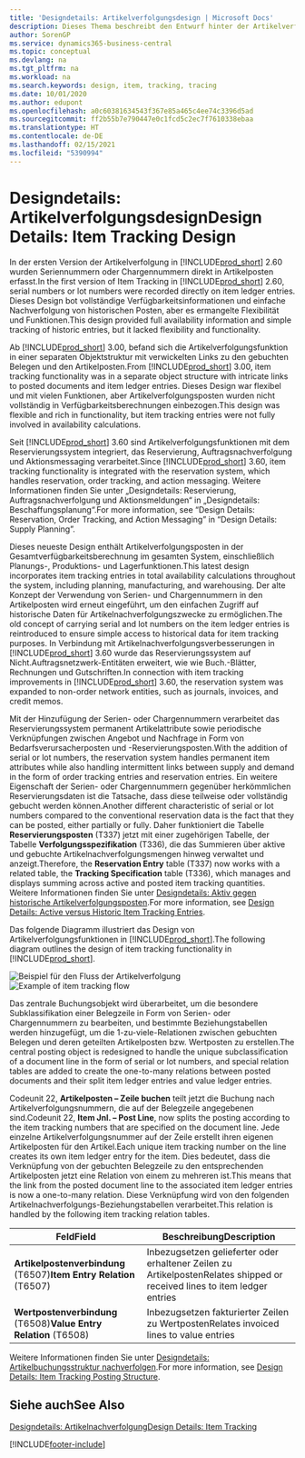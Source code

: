 ```yaml
---
title: 'Designdetails: Artikelverfolgungsdesign | Microsoft Docs'
description: Dieses Thema beschreibt den Entwurf hinter der Artikelverfolgung in  Business Central.
author: SorenGP
ms.service: dynamics365-business-central
ms.topic: conceptual
ms.devlang: na
ms.tgt_pltfrm: na
ms.workload: na
ms.search.keywords: design, item, tracking, tracing
ms.date: 10/01/2020
ms.author: edupont
ms.openlocfilehash: a0c60381634543f367e85a465c4ee74c3396d5ad
ms.sourcegitcommit: ff2b55b7e790447e0c1fcd5c2ec7f7610338ebaa
ms.translationtype: HT
ms.contentlocale: de-DE
ms.lasthandoff: 02/15/2021
ms.locfileid: "5390994"
---
```

# <a name="design-details-item-tracking-design"></a><span data-ttu-id="697c6-103">Designdetails: Artikelverfolgungsdesign</span><span class="sxs-lookup"><span data-stu-id="697c6-103">Design Details: Item Tracking Design</span></span>
<span data-ttu-id="697c6-104">In der ersten Version der Artikelverfolgung in [!INCLUDE[prod_short](includes/prod_short.md)] 2.60 wurden Seriennummern oder Chargennummern direkt in Artikelposten erfasst.</span><span class="sxs-lookup"><span data-stu-id="697c6-104">In the first version of Item Tracking in [!INCLUDE[prod_short](includes/prod_short.md)] 2.60, serial numbers or lot numbers were recorded directly on item ledger entries.</span></span> <span data-ttu-id="697c6-105">Dieses Design bot vollständige Verfügbarkeitsinformationen und einfache Nachverfolgung von historischen Posten, aber es ermangelte Flexibilität und Funktionen.</span><span class="sxs-lookup"><span data-stu-id="697c6-105">This design provided full availability information and simple tracking of historic entries, but it lacked flexibility and functionality.</span></span>  

<span data-ttu-id="697c6-106">Ab [!INCLUDE[prod_short](includes/prod_short.md)] 3.00, befand sich die Artikelverfolgungsfunktion in einer separaten Objektstruktur mit verwickelten Links zu den gebuchten Belegen und den Artikelposten.</span><span class="sxs-lookup"><span data-stu-id="697c6-106">From [!INCLUDE[prod_short](includes/prod_short.md)] 3.00, item tracking functionality was in a separate object structure with intricate links to posted documents and item ledger entries.</span></span> <span data-ttu-id="697c6-107">Dieses Design war flexibel und mit vielen Funktionen, aber Artikelverfolgungsposten wurden nicht vollständig in Verfügbarkeitsberechnungen einbezogen.</span><span class="sxs-lookup"><span data-stu-id="697c6-107">This design was flexible and rich in functionality, but item tracking entries were not fully involved in availability calculations.</span></span>  

<span data-ttu-id="697c6-108">Seit [!INCLUDE[prod_short](includes/prod_short.md)] 3.60 sind Artikelverfolgungsfunktionen mit dem Reservierungssystem integriert, das Reservierung, Auftragsnachverfolgung und Aktionsmessaging verarbeitet.</span><span class="sxs-lookup"><span data-stu-id="697c6-108">Since [!INCLUDE[prod_short](includes/prod_short.md)] 3.60, item tracking functionality is integrated with the reservation system, which handles reservation, order tracking, and action messaging.</span></span> <span data-ttu-id="697c6-109">Weitere Informationen finden Sie unter „Designdetails: Reservierung, Auftragsnachverfolgung und Aktionsmeldungen“ in „Designdetails: Beschaffungsplanung“.</span><span class="sxs-lookup"><span data-stu-id="697c6-109">For more information, see “Design Details: Reservation, Order Tracking, and Action Messaging” in “Design Details: Supply Planning”.</span></span>  

<span data-ttu-id="697c6-110">Dieses neueste Design enthält Artikelverfolgungsposten in der Gesamtverfügbarkeitsberechnung im gesamten System, einschließlich Planungs-, Produktions- und Lagerfunktionen.</span><span class="sxs-lookup"><span data-stu-id="697c6-110">This latest design incorporates item tracking entries in total availability calculations throughout the system, including planning, manufacturing, and warehousing.</span></span> <span data-ttu-id="697c6-111">Der alte Konzept der Verwendung von Serien- und Chargennummern in den Artikelposten wird erneut eingeführt, um den einfachen Zugriff auf historische Daten für Artikelnachverfolgungszwecke zu ermöglichen.</span><span class="sxs-lookup"><span data-stu-id="697c6-111">The old concept of carrying serial and lot numbers on the item ledger entries is reintroduced to ensure simple access to historical data for item tracking purposes.</span></span> <span data-ttu-id="697c6-112">In Verbindung mit Artikelnachverfolgungsverbesserungen in [!INCLUDE[prod_short](includes/prod_short.md)] 3.60 wurde das Reservierungssystem auf Nicht.Auftragsnetzwerk-Entitäten erweitert, wie wie Buch.-Blätter, Rechnungen und Gutschriften.</span><span class="sxs-lookup"><span data-stu-id="697c6-112">In connection with item tracking improvements in [!INCLUDE[prod_short](includes/prod_short.md)] 3.60, the reservation system was expanded to non-order network entities, such as journals, invoices, and credit memos.</span></span>  

<span data-ttu-id="697c6-113">Mit der Hinzufügung der Serien- oder Chargennummern verarbeitet das Reservierungssystem permanent Artikelattribute sowie periodische Verknüpfungen zwischen Angebot und Nachfrage in Form von Bedarfsverursacherposten und -Reservierungsposten.</span><span class="sxs-lookup"><span data-stu-id="697c6-113">With the addition of serial or lot numbers, the reservation system handles permanent item attributes while also handling intermittent links between supply and demand in the form of order tracking entries and reservation entries.</span></span> <span data-ttu-id="697c6-114">Ein weitere Eigenschaft der Serien- oder Chargennummern gegenüber herkömmlichen Reservierungsdaten ist die Tatsache, dass diese teilweise oder vollständig gebucht werden können.</span><span class="sxs-lookup"><span data-stu-id="697c6-114">Another different characteristic of serial or lot numbers compared to the conventional reservation data is the fact that they can be posted, either partially or fully.</span></span> <span data-ttu-id="697c6-115">Daher funktioniert die Tabelle **Reservierungsposten** (T337) jetzt mit einer zugehörigen Tabelle, der Tabelle **Verfolgungsspezifikation** (T336), die das Summieren über aktive und gebuchte Artikelnachverfolgungsmengen hinweg verwaltet und anzeigt.</span><span class="sxs-lookup"><span data-stu-id="697c6-115">Therefore, the **Reservation Entry** table (T337) now works with a related table, the **Tracking Specification** table (T336), which manages and displays summing across active and posted item tracking quantities.</span></span> <span data-ttu-id="697c6-116">Weitere Informationen finden Sie unter [Designdetails: Aktiv gegen historische Artikelverfolgungsposten](design-details-active-versus-historic-item-tracking-entries.md).</span><span class="sxs-lookup"><span data-stu-id="697c6-116">For more information, see [Design Details: Active versus Historic Item Tracking Entries](design-details-active-versus-historic-item-tracking-entries.md).</span></span>  

<span data-ttu-id="697c6-117">Das folgende Diagramm illustriert das Design von Artikelverfolgungsfunktionen in [!INCLUDE[prod_short](includes/prod_short.md)].</span><span class="sxs-lookup"><span data-stu-id="697c6-117">The following diagram outlines the design of item tracking functionality in [!INCLUDE[prod_short](includes/prod_short.md)].</span></span>  

<span data-ttu-id="697c6-118">![Beispiel für den Fluss der Artikelverfolgung](media/design_details_item_tracking_design.png "Beispiel für den Fluss der Artikelverfolgung")</span><span class="sxs-lookup"><span data-stu-id="697c6-118">![Example of item tracking flow](media/design_details_item_tracking_design.png "Example of item tracking flow")</span></span>  

<span data-ttu-id="697c6-119">Das zentrale Buchungsobjekt wird überarbeitet, um die besondere Subklassifikation einer Belegzeile in Form von Serien- oder Chargennummern zu bearbeiten, und bestimmte Beziehungstabellen werden hinzugefügt, um die 1-zu-viele-Relationen zwischen gebuchten Belegen und deren geteilten Artikelposten bzw. Wertposten zu erstellen.</span><span class="sxs-lookup"><span data-stu-id="697c6-119">The central posting object is redesigned to handle the unique subclassification of a document line in the form of serial or lot numbers, and special relation tables are added to create the one-to-many relations between posted documents and their split item ledger entries and value ledger entries.</span></span>  

<span data-ttu-id="697c6-120">Codeunit 22, **Artikelposten – Zeile buchen** teilt jetzt die Buchung nach Artikelverfolgungsnummern, die auf der Belegzeile angegebenen sind.</span><span class="sxs-lookup"><span data-stu-id="697c6-120">Codeunit 22, **Item Jnl. – Post Line**, now splits the posting according to the item tracking numbers that are specified on the document line.</span></span> <span data-ttu-id="697c6-121">Jede einzelne Artikelverfolgungsnummer auf der Zeile erstellt ihren eigenen Artikelposten für den Artikel.</span><span class="sxs-lookup"><span data-stu-id="697c6-121">Each unique item tracking number on the line creates its own item ledger entry for the item.</span></span> <span data-ttu-id="697c6-122">Dies bedeutet, dass die Verknüpfung von der gebuchten Belegzeile zu den entsprechenden Artikelposten jetzt eine Relation von einem zu mehreren ist.</span><span class="sxs-lookup"><span data-stu-id="697c6-122">This means that the link from the posted document line to the associated item ledger entries is now a one-to-many relation.</span></span> <span data-ttu-id="697c6-123">Diese Verknüpfung wird von den folgenden Artikelnachverfolgungs-Beziehungstabellen verarbeitet.</span><span class="sxs-lookup"><span data-stu-id="697c6-123">This relation is handled by the following item tracking relation tables.</span></span>  

|<span data-ttu-id="697c6-124">Feld</span><span class="sxs-lookup"><span data-stu-id="697c6-124">Field</span></span>|<span data-ttu-id="697c6-125">Beschreibung</span><span class="sxs-lookup"><span data-stu-id="697c6-125">Description</span></span>|  
|---------------|---------------------------------------|  
|<span data-ttu-id="697c6-126">**Artikelpostenverbindung** (T6507)</span><span class="sxs-lookup"><span data-stu-id="697c6-126">**Item Entry Relation** (T6507)</span></span>|<span data-ttu-id="697c6-127">Inbezugsetzen gelieferter oder erhaltener Zeilen zu Artikelposten</span><span class="sxs-lookup"><span data-stu-id="697c6-127">Relates shipped or received lines to item ledger entries</span></span>|  
|<span data-ttu-id="697c6-128">**Wertpostenverbindung** (T6508)</span><span class="sxs-lookup"><span data-stu-id="697c6-128">**Value Entry Relation** (T6508)</span></span>|<span data-ttu-id="697c6-129">Inbezugsetzen fakturierter Zeilen zu Wertposten</span><span class="sxs-lookup"><span data-stu-id="697c6-129">Relates invoiced lines to value entries</span></span>|  

<span data-ttu-id="697c6-130">Weitere Informationen finden Sie unter [Designdetails: Artikelbuchungsstruktur nachverfolgen](design-details-item-tracking-posting-structure.md).</span><span class="sxs-lookup"><span data-stu-id="697c6-130">For more information, see [Design Details: Item Tracking Posting Structure](design-details-item-tracking-posting-structure.md).</span></span>  

## <a name="see-also"></a><span data-ttu-id="697c6-131">Siehe auch</span><span class="sxs-lookup"><span data-stu-id="697c6-131">See Also</span></span>  
[<span data-ttu-id="697c6-132">Designdetails: Artikelnachverfolgung</span><span class="sxs-lookup"><span data-stu-id="697c6-132">Design Details: Item Tracking</span></span>](design-details-item-tracking.md)


[!INCLUDE[footer-include](includes/footer-banner.md)]